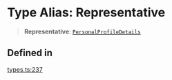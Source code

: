 # Type Alias: Representative

> **Representative**: [`PersonalProfileDetails`](/docs/packages/sdk/interfaces/PersonalProfileDetails.md)

## Defined in

[types.ts:237](https://github.com/monerium/js-monorepo/blob/main/packages/sdk/src/types.ts#L237)
